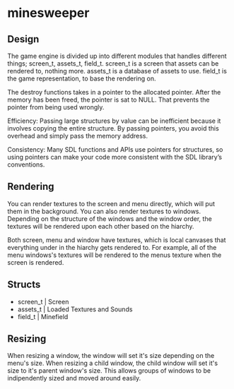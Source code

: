 # minesweeper

## Design

The game engine is divided up into different modules that handles different things; screen_t, assets_t, field_t.
screen_t is a screen that assets can be rendered to, nothing more.
assets_t is a database of assets to use.
field_t is the game representation, to base the rendering on.

The destroy functions takes in a pointer to the allocated pointer.
After the memory has been freed, the pointer is sat to NULL.
That prevents the pointer from being used wrongly.

Efficiency: Passing large structures by value can be inefficient because it involves copying the entire structure. By passing pointers, you avoid this overhead and simply pass the memory address.

Consistency: Many SDL functions and APIs use pointers for structures, so using pointers can make your code more consistent with the SDL library’s conventions.


## Rendering

You can render textures to the screen and menu directly, which will put them in the background. You can also render textures to windows. Depending on the structure of the windows and the window order, the textures will be rendered upon each other based on the hiarchy.

Both screen, menu and window have textures, which is local canvases that everything under in the hiarchy gets rendered to. For example, all of the menu windows's textures will be rendered to the menus texture when the screen is rendered.

## Structs
- screen_t | Screen
- assets_t | Loaded Textures and Sounds
- field_t  | Minefield

## Resizing

When resizing a window, the window will set it's size depending on the menu's size. When resizing a child window, the child window will set it's size to it's parent window's size. This allows groups of windows to be indipendently sized and moved around easily.
